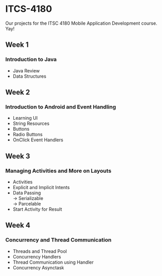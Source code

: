 # ITCS-4180
Our projects for the ITSC 4180 Mobile Application Development course. Yay!

## Week 1  
### Introduction to Java
* Java Review  
* Data Structures

## Week 2  
### Introduction to Android and Event Handling
* Learning UI  
* String Resources  
* Buttons  
* Radio Buttons  
* OnClick Event Handlers  

## Week 3  
### Managing Activities and More on Layouts
* Activities  
* Explicit and Implicit Intents  
* Data Passing  
   -> Serializable  
   -> Parcelable  
* Start Activity for Result

## Week 4  
### Concurrency and Thread Communication  
* Threads and Thread Pool  
* Concurrency Handlers  
* Thread Communication using Handler  
* Concurrency Asynctask  
